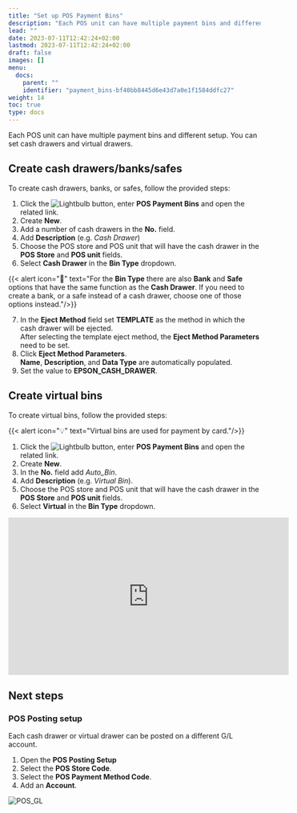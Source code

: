 ```yaml
---
title: "Set up POS Payment Bins"
description: "Each POS unit can have multiple payment bins and different setup. You can set cash drawers and virtual drawers."
lead: ""
date: 2023-07-11T12:42:24+02:00
lastmod: 2023-07-11T12:42:24+02:00
draft: false
images: []
menu:
  docs:
    parent: ""
    identifier: "payment_bins-bf40bb8445d6e43d7a0e1f1584ddfc27"
weight: 14
toc: true
type: docs
---
```


Each POS unit can have multiple payment bins and different setup. You can set cash drawers and virtual drawers.

## Create cash drawers/banks/safes

To create cash drawers, banks, or safes, follow the provided steps:

1.  Click the ![Lightbulb](Lightbulb_icon.PNG) button, enter **POS Payment Bins** and open the related link.
2. Create **New**.
3. Add a number of cash drawers in the **No.** field.
4. Add **Description** (e.g. *Cash Drawer*)
5. Choose the POS store and POS unit that will have the cash drawer in the **POS Store** and **POS unit** fields.
6. Select **Cash Drawer** in the **Bin Type** dropdown.   

{{< alert icon="📝" text="For the <b>Bin Type</b> there are also <b>Bank</b> and <b>Safe</b> options that have the same function as the <b>Cash Drawer</b>. If you need to create a bank, or a safe instead of a cash drawer, choose one of those options instead."/>}}

7. In the **Eject Method** field set **TEMPLATE** as the method in which the cash drawer will be ejected.     
    After selecting the template eject method, the **Eject Method Parameters** need to be set.
8. Click **Eject Method Parameters**.     
    **Name**, **Description**, and **Data Type** are automatically populated.  
9. Set the value to **EPSON_CASH_DRAWER**.

## Create virtual bins

To create virtual bins, follow the provided steps:

{{< alert icon="💡" text="Virtual bins are used for payment by card."/>}}

1. Click the ![Lightbulb](Lightbulb_icon.PNG) button, enter **POS Payment Bins** and open the related link.
2. Create **New**.
3. In the **No.** field add *Auto_Bin*.
4. Add **Description** (e.g. *Virtual Bin*).
5. Choose the POS store and POS unit that will have the cash drawer in the **POS Store** and **POS unit** fields.
6. Select **Virtual** in the **Bin Type** dropdown.

<iframe width="560" height="315" src="https://www.youtube.com/embed/Lo2OjMXLJQg" title="YouTube video player" frameborder="0" allow="accelerometer; autoplay; clipboard-write; encrypted-media; gyroscope; picture-in-picture; web-share" allowfullscreen></iframe>

## Next steps

### POS Posting setup

Each cash drawer or virtual drawer can be posted on a different G/L account.

1. Open the **POS Posting Setup**
2. Select the **POS Store Code**.
3. Select the **POS Payment Method Code**.
4. Add an **Account**.

![POS_GL](general.png)